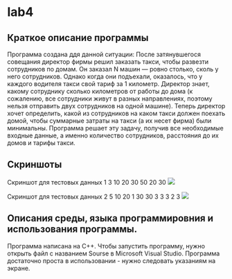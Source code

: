 # lab4

## Краткое описание программы
Программа создана ддя данной ситуации: После затянувшегося совещания директор фирмы решил заказать такси, чтобы развезти сотрудников по домам. Он заказал N машин — ровно столько, сколь у него сотрудников. Однако когда они подъехали, оказалось, что у каждого водителя такси свой тариф за 1 километр. Директор знает, какому сотруднику сколько километров от работы до дома (к сожалению, все сотрудники живут в разных направлениях, поэтому нельзя отправить двух сотрудников на одной машине). Теперь директор хочет определить, какой из сотрудников на каком такси должен поехать домой, чтобы суммарные затраты на такси (а их несет фирма) были минимальны.
Программа решает эту задачу, получив все необходимые входные данные, а именно количество сотрудников, расстояния до их домов и тарифы такси.

## Скриншоты
Скриншот для тестовых данных 1 
3
10 20 30
50 20 30
![](https://sun9-16.userapi.com/impg/xZHuVrx0NWHcC9uZ0WFqKGHSAlbZuG6N_UtKhg/ZJtU5zOcn2M.jpg?size=1206x234&quality=96&sign=5875f4a45dfb4b1fd3f32d46f077ceea&type=album)

Скриншот для тестовых данных 2
5
10 20 1 30 30
3 3 3 2 3
![](https://sun9-21.userapi.com/impg/XGstJUZladnuxvGaxqEi26HIFJjq_WLcMbqmaw/gdwYS0Mz_lo.jpg?size=1204x250&quality=96&sign=39fcfc06ad38b5ea06e6af3bc625164f&type=album)

## Описания среды, языка программировния и использования программы.
Программа написана на С++. Чтобы запустить программу, нужно открыть файл с названием Sourse в Microsoft Visual Studio. Программа достаточно проста в использовании - нужно следовать указаниям на экране.

